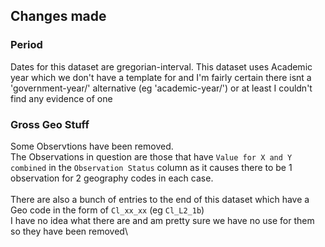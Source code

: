 ## Changes made

### Period

Dates for this dataset are gregorian-interval.
This dataset uses Academic year which we don't have a template for
and I'm fairly certain there isnt a 'government-year/' alternative (eg 'academic-year/')
or at least I couldn't find any evidence of one

### Gross Geo Stuff

Some Observtions have been removed.\
The Observations in question are those that have `Value for X and Y combined` in the `Observation Status` column as it causes there to be 1 observation for 2 geography codes in each case. \
\
There are also a bunch of entries to the end of this dataset which have a Geo code in the form of `Cl_xx_xx` (eg `Cl_L2_1b`)\
I have no idea what there are and am pretty sure we have no use for them so they have been removed\ 


